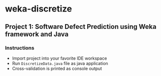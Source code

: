 # weka-discretize

## Project 1: Software Defect Prediction using Weka framework and Java

### Instructions

- Import project into your favorite IDE workspace
- Run `DiscretizeData.java` file as java application
- Cross-validation is printed as console output
